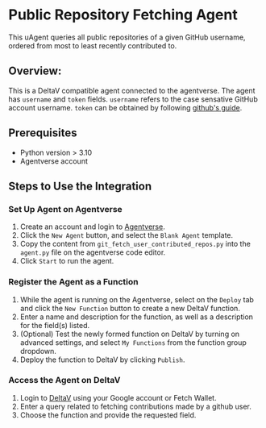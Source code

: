 # Public Repository Fetching Agent

This uAgent queries all public repositories of a given GitHub username, ordered from most to least recently contributed to.

## Overview:

This is a DeltaV compatible agent connected to the agentverse. The agent has `username` and `token` fields. `username` refers to the case sensative GitHub account username. `token` can be obtained by following [github's guide](https://docs.github.com/en/authentication/keeping-your-account-and-data-secure/managing-your-personal-access-tokens).

## Prerequisites

- Python version > 3.10
- Agentverse account

## Steps to Use the Integration

### Set Up Agent on Agentverse

1. Create an account and login to [Agentverse](https://agentverse.ai).
2. Click the `New Agent` button, and select the `Blank Agent` template.
3. Copy the content from `git_fetch_user_contributed_repos.py` into the `agent.py` file on the agentverse code editor.
4. Click `Start` to run the agent.

### Register the Agent as a Function

1. While the agent is running on the Agentverse, select on the `Deploy` tab and click the `New Function` button to create a new DeltaV function.
2. Enter a name and description for the function, as well as a description for the field(s) listed.
3. (Optional) Test the newly formed function on DeltaV by turning on advanced settings, and select `My Functions` from the function group dropdown.
4. Deploy the function to DeltaV by clicking `Publish`.

### Access the Agent on DeltaV

1. Login to [DeltaV](https://deltav.agentverse.ai/home) using your Google account or Fetch Wallet.
2. Enter a query related to fetching contributions made by a github user.
3. Choose the function and provide the requested field.
